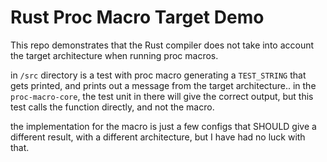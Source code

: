 # Rust Proc Macro Target Demo
This repo demonstrates that the Rust compiler does not take into account the target architecture when running proc macros.

in `/src` directory is a test with proc macro generating a `TEST_STRING` that gets printed, and prints out a message from the target architecture.. in the `proc-macro-core`, the test unit in there will give the correct output, but this test calls the function directly, and not the macro.

the implementation for the macro is just a few configs that SHOULD give a different result, with a different architecture, but I have had no luck with that.

